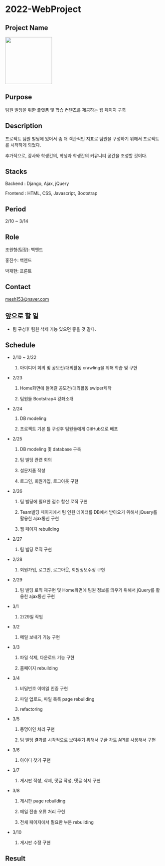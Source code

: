 # 2022-WebProject


## Project Name
<img src="https://github.com/JoWonHyeung/webproject/blob/main/djangoProject/project/staticfiles/img/logo.png"  width="150" height="150"/>


## Purpose
팀원 빌딩을 위한 플랫폼 및 학습 컨텐츠를 제공하는 웹 페이지 구축


## Description
프로젝트 팀원 빌딩에 있어서 좀 더 객관적인 지표로 팀원을 구성하기 위해서 프로젝트를 시작하게 되었다. 

추가적으로, 강사와 학생간의, 학생과 학생간의 커뮤니티 공간을 조성할 것이다. 

## Stacks

Backend : Django, Ajax, jQuery

Frontend : HTML, CSS, Javascript, Bootstrap


## Period

2/10 ~ 3/14

## Role
조원형(팀장): 백엔드

홍진수: 백엔드

박재현: 프론트

## Contact

mesh153@naver.com

## 앞으로 할 일

- 팀 구성후 팀원 삭제 기능 있으면 좋을 것 같다.

## Schedule
- 2/10 ~ 2/22
  
  1. 아이디어 회의 및 공모전/대외활동 crawling을 위해 학습 및 구현


- 2/23

  1. Home화면에 들어갈 공모전/대외활동 swiper제작  
  
  2. 팀원들 Bootstrap4 강좌소개

- 2/24
  1. DB modeling 

  2. 프로젝트 기본 틀 구성후 팀원들에게 GitHub으로 배포

- 2/25
  1. DB modeling 및 database 구축

  2. 팀 빌딩 관련 회의

  3. 설문지폼 작성
  
  4. 로그인, 회원가입, 로그아웃 구현

- 2/26
   1. 팀 빌딩에 필요한 점수 합산 로직 구현
   
   2. Team빌딩 페이지에서 팀 인원 데이터를 DB에서 받아오기 위해서 jQuery를 활용한 ajax통신 구현
   
   3. 웹 페이지 rebuilding

- 2/27
   1. 팀 빌딩 로직 구현

- 2/28

   1. 회원가입, 로그인, 로그아웃, 회원정보수정 구현
   
- 2/29

   1. 팀 빌딩 로직 재구현 및 Home화면에 팀원 정보를 띄우기 위해서 jQuery를 활용한 ajax통신 구현
  
- 3/1 
   1. 2/29일 작업

- 3/2
   1. 메일 보내기 기능 구현
   
- 3/3
   1. 파일 삭제, 다운로드 기능 구현   
   
   2. 홈페이지 rebuilding 
 
 - 3/4
   1. 비밀번호 이메일 인증 구현 
   
   2. 파일 업로드, 파일 목록 page rebuilding 
   
   3. refactoring

- 3/5
  1. 동명이인 처리 구현

  2. 팀 빌딩 결과를 시각적으로 보여주기 위해서 구글 차트 API를 사용해서 구현

- 3/6

  1. 아이디 찾기 구현

- 3/7
  1. 게시판 작성, 삭제, 댓글 작성, 댓글 삭제 구현

- 3/8
  1. 게시판 page rebuilding

  2. 메일 전송 오류 처리 구현

  3. 전체 페이지에서 필요한 부분 rebuilding

- 3/10
  1. 게시판 수정 구현

## Result
